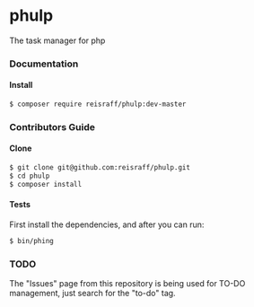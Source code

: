 # phulp

The task manager for php

### Documentation

#### Install

```bash
$ composer require reisraff/phulp:dev-master
```

### Contributors Guide

#### Clone

```bash
$ git clone git@github.com:reisraff/phulp.git
$ cd phulp
$ composer install
```

#### Tests

First install the dependencies, and after you can run:

```bash
$ bin/phing
```

### TODO

The "Issues" page from this repository is being used for TO-DO management, just search for the "to-do" tag.
